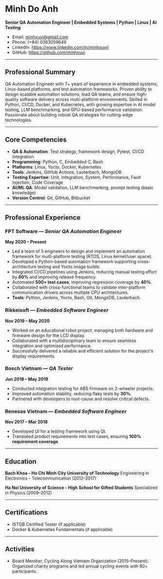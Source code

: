# **Minh Do Anh**

**Senior QA Automation Engineer | Embedded Systems | Python | Linux | AI Testing**

- Email: <minhxuvi@gmail.com>
- Phone: (+84) 0363059649
- LinkedIn: <https://www.linkedin.com/in/minhxuvi/>
- GitHub: <https://github.com/minhxuvi>

---

## **Professional Summary**

QA Automation Engineer with 7+ years of experience in embedded systems, Linux-based platforms, and test automation frameworks. Proven ability to design scalable automation solutions, lead QA teams, and ensure high-quality software delivery across multi-platform environments. Skilled in Python, CI/CD, Docker, and Kubernetes, with growing expertise in AI model testing, LLM benchmarking, and GPU-based performance validation. Passionate about building robust QA strategies for cutting-edge technologies.

---

## **Core Competencies**

- **QA & Automation**: Test strategy, framework design, Pytest, CI/CD integration
- **Programming**: Python, C, Embedded C, Bash
- **Platforms**: Linux, Yocto, Docker, Kubernetes
- **Tools**: Jenkins, GitHub Actions, Lauterbach, MongoDB
- **Testing Expertise**: Unit, Integration, System, Performance, Fault Injection, Code Coverage
- **AI/ML QA**: Model validation, LLM benchmarking, prompt testing (basic knowledge)
- **Version Control**: Git, GitHub, Bitbucket

---

## **Professional Experience**

### **FPT Software** — *Senior QA Automation Engineer*

**May 2020 – Present**

- Led a team of 5 engineers to design and implement an automation framework for multi-platform testing (RTOS, Linux kernel/user space).
- Developed a Python-based automation framework supporting cross-architecture testing and Yocto image builds.
- Integrated CI/CD pipelines using Jenkins, reducing manual testing effort by **60%** and improving release frequency.
- Automated **500+ test cases**, improving regression coverage by **40%**.
- Collaborated with cross-functional teams to validate inter-platform communication drivers across multiple CPU architectures.
- **Tools**: Python, Jenkins, Yocto, Bash, Git, MongoDB, Lauterbach.

### **Rikkeisoft** — *Embedded Software Engineer*

**Nov 2019 – May 2020**

- Worked on an educational robot project, managing both hardware and firmware design for the LCD display.
- Collaborated with a multidisciplinary team to ensure seamless integration and optimized performance.
- Successfully delivered a reliable and efficient solution for the project's display requirements.

### **Bosch Vietnam** — *QA Tester*

**Jun 2018 – May 2019**

- Conducted integration testing for ABS firmware on 2-wheeler projects.
- Improved automation stability, reducing flaky tests by **30%**.
- Partnered with developers to root-cause and resolve critical defects.

### **Renesas Vietnam** — *Embedded Software Engineer*

**Nov 2017 – Mar 2018**

- Developed UI for a testing framework using Qt.
- Translated product requirements into test cases, ensuring **100% requirement coverage**.

---

## **Education**

**Bach Khoa – Ho Chi Minh City University of Technology**
Engineering in Electronics – Telecommunication (2012–2017)

**Ha Noi University of Science - High School for Gifted Students**
Specialized in Physics (2009–2012)

---

## **Certifications**

- ISTQB Certified Tester (if applicable)
- Docker & Kubernetes Fundamentals (if applicable)

---

## **Activities**

- Board Member, Cycling Along Vietnam Organization (2015–Present): Organized charity programs and led annual cycling events with 80+ participants.
